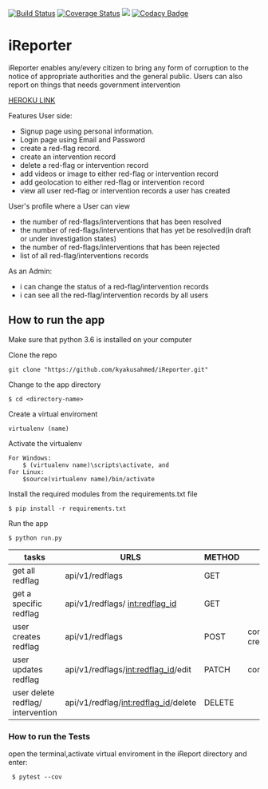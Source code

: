 [![Build Status](https://travis-ci.org/kyakusahmed/iReporter.svg?branch=challenge-2%2Fapi)](https://travis-ci.org/kyakusahmed/iReporter)
[![Coverage Status](https://coveralls.io/repos/github/kyakusahmed/iReporter/badge.svg?branch=challenge-2%2Fapi)](https://coveralls.io/github/kyakusahmed/iReporter?branch=challenge-2%2Fapi)
<a href="https://codeclimate.com/github/kyakusahmed/iReporter/maintainability"><img src="https://api.codeclimate.com/v1/badges/0a8553265327c7269155/maintainability" /></a>
[![Codacy Badge](https://api.codacy.com/project/badge/Grade/3901928b21d44a07bef06b9f9b831909)](https://www.codacy.com/app/kyakusahmed/iReporter?utm_source=github.com&amp;utm_medium=referral&amp;utm_content=kyakusahmed/iReporter&amp;utm_campaign=Badge_Grade)

# iReporter
iReporter enables any/every citizen to bring any form of corruption to the notice of appropriate authorities and the general public. Users can also report on things that needs government intervention

[HEROKU LINK](https://irepo.herokuapp.com)

Features User side:

-   Signup page using personal information.
-   Login page using Email and Password
-   create a red-flag record.
-   create an intervention record
-   delete a red-flag or intervention record
-   add videos or image to either red-flag or intervention record
-   add geolocation to either red-flag or intervention record
-   view all user red-flag  or intervention records a user has created

User's profile where a User can view
-   the number of red-flags/interventions that has been resolved
-   the number of red-flags/interventions that has yet be resolved(in draft or under investigation states)
-   the number of red-flags/interventions that has been rejected
-   list of all red-flag/interventions records

As an Admin:

-  i can change the status of a red-flag/intervention records
-  i can see all the red-flag/intervention records by all users

## How to run the app

Make sure that python 3.6 is installed on your computer

Clone the repo
```
git clone "https://github.com/kyakusahmed/iReporter.git"
```
Change to the app directory
```
$ cd <directory-name>
```
Create a virtual enviroment
```
virtualenv (name)
```
Activate the virtualenv
```
For Windows:
	$ (virtualenv name)\scripts\activate, and  	
For Linux: 
 	$source(virtualenv name)/bin/activate
```
Install the required modules from the requirements.txt file 
```
$ pip install -r requirements.txt
```
Run the app
```
$ python run.py
```

| tasks               |    URLS                |  METHOD  |         PARAMS                   |
| ------------------- | -----------------------|----------|----------------------------------|
|get all redflag|api/v1/redflags|GET||
|get a specific redflag|  api/v1/redflags/ <int:redflag_id>|GET||
| user creates redflag|api/v1/redflags|POST|comment, createdBy,location,fromMyCamera|
|user updates redflag|api/v1/redflags/<int:redflag_id>/edit|PATCH|comment|
| user delete redflag/ intervention|api/v1/redflag/<int:redflag_id>/delete|DELETE||



### How to run the Tests

open the terminal,activate virtual enviroment in the iReport directory  and enter:
```
 $ pytest --cov
```





